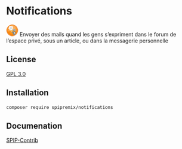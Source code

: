 # Notifications

![Logo](notifications-32.png) Envoyer des mails quand les gens s’expriment dans le forum de l’espace privé, sous un article, ou dans la messagerie personnelle

## License

[GPL 3.0](LICENSE)

## Installation

```bash
composer require spipremix/notifications
```

## Documenation

[SPIP-Contrib](https://contrib.spip.net/Notifications)
